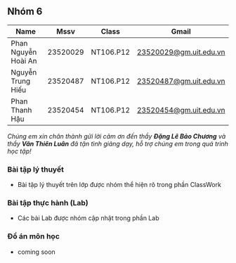 ## Nhóm 6
|Name|Mssv|Class|Gmail|
|----|----|-----|-----|
|Phan Nguyễn Hoài An|23520029|NT106.P12|23520029@gm.uit.edu.vn|
|Nguyễn Trung Hiếu|23520487|NT106.P12|23520487@gm.uit.edu.vn|
|Phan Thanh Hậu|23520454|NT106.P12|23520454@gm.uit.edu.vn|
  
*Chúng em xin chân thành gửi lời cảm ơn đến thầy **Đặng Lê Bảo Chương** và thầy **Văn Thiên Luân** đã tận tình giảng dạy, hỗ trợ chúng em trong quá trình học tập!*
  
### Bài tập lý thuyết
- Bài tập lý thuyết trên lớp được nhóm thể hiện rõ trong phần ClassWork
  
### Bài tập thực hành (Lab)
- Các bài Lab được nhóm cập nhật trong phần Lab

### Đồ án môn học
- coming soon